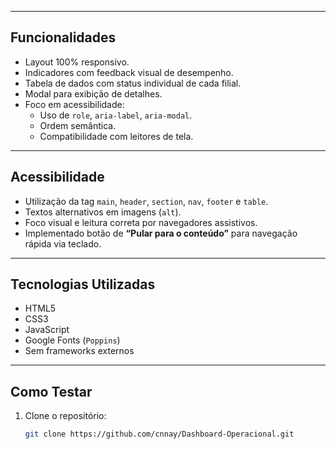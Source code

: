 
---

##  Funcionalidades

- Layout 100% responsivo.
- Indicadores com feedback visual de desempenho.
- Tabela de dados com status individual de cada filial.
- Modal para exibição de detalhes.
- Foco em acessibilidade:
  - Uso de `role`, `aria-label`, `aria-modal`.
  - Ordem semântica.
  - Compatibilidade com leitores de tela.

---

##  Acessibilidade

- Utilização da tag `main`, `header`, `section`, `nav`, `footer` e `table`.
- Textos alternativos em imagens (`alt`).
- Foco visual e leitura correta por navegadores assistivos.
- Implementado botão de **“Pular para o conteúdo”** para navegação rápida via teclado.

---

##  Tecnologias Utilizadas

- HTML5
- CSS3
- JavaScript 
- Google Fonts (`Poppins`)
- Sem frameworks externos

---

##  Como Testar

1. Clone o repositório:
   ```bash
   git clone https://github.com/cnnay/Dashboard-Operacional.git
